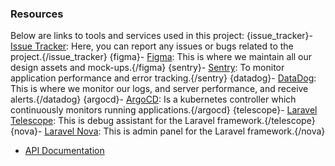 ### Resources

Below are links to tools and services used in this project:
{issue_tracker}- [Issue Tracker](:issue_tracker_link): Here, you can report any issues or bugs related to the project.{/issue_tracker}
{figma}- [Figma](:figma_link): This is where we maintain all our design assets and mock-ups.{/figma}
{sentry}- [Sentry](:sentry_link): To monitor application performance and error tracking.{/sentry}
{datadog}- [DataDog](:datadog_link): This is where we monitor our logs, and server performance, and receive alerts.{/datadog}
{argocd}- [ArgoCD](:argocd_link): Is a kubernetes controller which continuously monitors running applications.{/argocd}
{telescope}- [Laravel Telescope](:telescope_link): This is debug assistant for the Laravel framework.{/telescope}
{nova}- [Laravel Nova](:nova_link): This is admin panel for the Laravel framework.{/nova}
- [API Documentation](:api_link)
